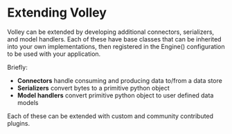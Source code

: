 # Extending Volley

Volley can be extended by developing additional connectors, serializers, and model handlers. Each of these have base classes that can be inherited into your own implementations, then registered in the Engine() configuration to be used with your application.

Briefly:

- __Connectors__ handle consuming and producing data to/from a data store
- __Serializers__ convert bytes to a primitive python object
- __Model handlers__ convert primitive python object to user defined data models

Each of these can be extended with custom and community contributed plugins.